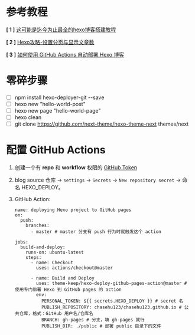 # 参考教程

**[ 1 ]** [这可能是迄今为止最全的hexo博客搭建教程](https://cloud.tencent.com/developer/article/1520557)

**[ 2 ]** [Hexo攻略-设置分页与显示文章数](https://blog.csdn.net/qq_39181839/article/details/109477431)

**[ 3 ]** [如何使用 GitHub Actions 自动部署 Hexo 博客](https://juejin.cn/post/6943895271751286821)



# 零碎步骤

- [ ] npm install hexo-deployer-git --save
- [ ] hexo new "hello-world-post"
- [ ] hexo new page "hello-world-page"
- [ ] hexo clean
- [ ] git clone https://github.com/next-theme/hexo-theme-next themes/next

# 配置 GitHub Actions

1. 创建一个有 **repo** 和 **workflow** 权限的 [GitHub Token](https://link.juejin.cn/?target=https%3A%2F%2Fgithub.com%2Fsettings%2Ftokens%2Fnew) 

2. blog source 仓库 -> `settings` -> `Secrets` -> `New repository secret` -> 命名 HEXO_DEPLOY。

3. GitHub Action:

   ```
   name: deploying Hexo project to GitHub pages
   on:
     push:
       branches:
         - master # master 分支有 push 行为时就触发这个 action
   
   jobs:
     build-and-deploy:
       runs-on: ubuntu-latest
       steps:
         - name: Checkout
           uses: actions/checkout@master
   
         - name: Build and Deploy
           uses: theme-keep/hexo-deploy-github-pages-action@master # 使用专门部署 Hexo 到 GitHub pages 的 action
           env:
             PERSONAL_TOKEN: ${{ secrets.HEXO_DEPLOY }} # secret 名
             PUBLISH_REPOSITORY: chasehu123/chasehu123.github.io # 公共仓库，格式：GitHub 用户名/仓库名
             BRANCH: gh-pages # 分支，填 gh-pages 就行
             PUBLISH_DIR: ./public # 部署 public 目录下的文件
   ```